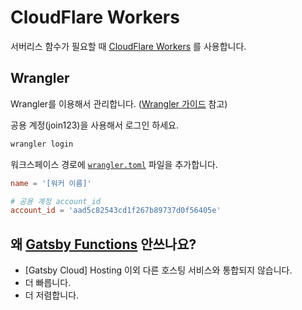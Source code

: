 # CloudFlare Workers

서버리스 함수가 필요할 때 [CloudFlare Workers] 를 사용합니다.

## Wrangler

Wrangler를 이용해서 관리합니다. ([Wrangler 가이드] 참고)

공용 계정(join123)을 사용해서 로그인 하세요.

```bash
wrangler login
```

워크스페이스 경로에 [`wrangler.toml`](https://developers.cloudflare.com/workers/cli-wrangler/configuration) 파일을 추가합니다.

```toml
name = '[워커 이름]'

# 공용 계정 account_id
account_id = 'aad5c82543cd1f267b89737d0f56405e'
```

## 왜 [Gatsby Functions] 안쓰나요?

- [Gatsby Cloud] Hosting 이외 다른 호스팅 서비스와 통합되지 않습니다.
- 더 빠릅니다.
- 더 저렴합니다.

[CloudFlare Workers]: https://workers.cloudflare.com
[Gatsby Functions]: https://www.gatsbyjs.com/docs/reference/functions/
[Wrangler 가이드]: https://developers.cloudflare.com/workers/get-started/guide
